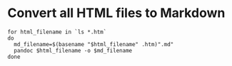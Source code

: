# Convert all HTML files to Markdown

```
for html_filename in `ls *.htm`
do
  md_filename=$(basename "$html_filename" .htm)".md"
  pandoc $html_filename -o $md_filename
done
```
